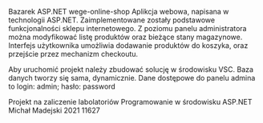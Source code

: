 Bazarek ASP.NET wege-online-shop
Aplikcja webowa, napisana w technologii ASP.NET. Zaimplementowane zostały podstawowe funkcjonalności sklepu internetowego. 
Z poziomu panelu administratora można modyfikować listę produktów oraz bieżące stany magazynowe. 
Interfejs użytkownika umożliwia dodawanie produktów do koszyka, oraz przejście przez mechanizm checkoutu. 

Aby uruchomić projekt należy zbudować solucję w środowisku VSC. Baza danych tworzy się sama, dynamicznie. 
Dane dostępowe do panelu admina to login: admin; hasło: password

Projekt na zaliczenie labolatoriów Programowanie w środowisku ASP.NET
Michał Madejski 2021
11627
